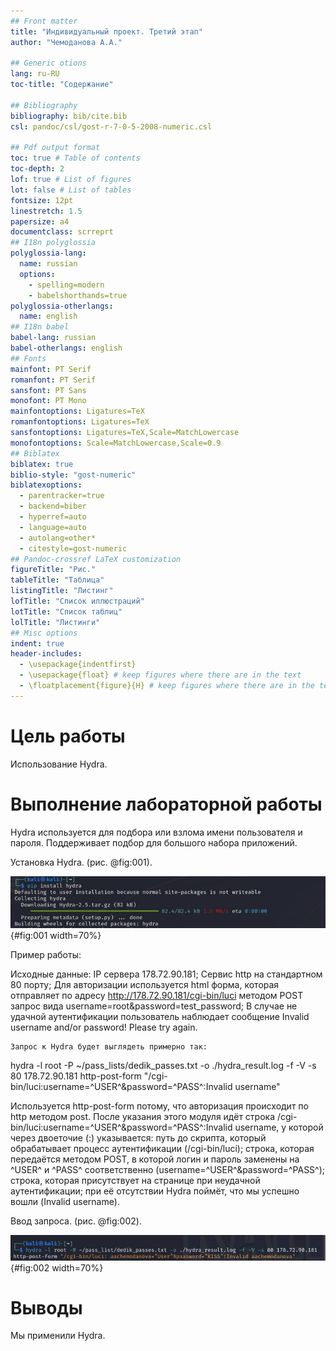 ```yaml
---
## Front matter
title: "Индивидуальный проект. Третий этап"
author: "Чемоданова А.А."

## Generic otions
lang: ru-RU
toc-title: "Содержание"

## Bibliography
bibliography: bib/cite.bib
csl: pandoc/csl/gost-r-7-0-5-2008-numeric.csl

## Pdf output format
toc: true # Table of contents
toc-depth: 2
lof: true # List of figures
lot: false # List of tables
fontsize: 12pt
linestretch: 1.5
papersize: a4
documentclass: scrreprt
## I18n polyglossia
polyglossia-lang:
  name: russian
  options:
	- spelling=modern
	- babelshorthands=true
polyglossia-otherlangs:
  name: english
## I18n babel
babel-lang: russian
babel-otherlangs: english
## Fonts
mainfont: PT Serif
romanfont: PT Serif
sansfont: PT Sans
monofont: PT Mono
mainfontoptions: Ligatures=TeX
romanfontoptions: Ligatures=TeX
sansfontoptions: Ligatures=TeX,Scale=MatchLowercase
monofontoptions: Scale=MatchLowercase,Scale=0.9
## Biblatex
biblatex: true
biblio-style: "gost-numeric"
biblatexoptions:
  - parentracker=true
  - backend=biber
  - hyperref=auto
  - language=auto
  - autolang=other*
  - citestyle=gost-numeric
## Pandoc-crossref LaTeX customization
figureTitle: "Рис."
tableTitle: "Таблица"
listingTitle: "Листинг"
lofTitle: "Список иллюстраций"
lotTitle: "Список таблиц"
lolTitle: "Листинги"
## Misc options
indent: true
header-includes:
  - \usepackage{indentfirst}
  - \usepackage{float} # keep figures where there are in the text
  - \floatplacement{figure}{H} # keep figures where there are in the text
---
```


# Цель работы

Использование Hydra.

# Выполнение лабораторной работы

Hydra используется для подбора или взлома имени пользователя и пароля.
Поддерживает подбор для большого набора приложений.

Установка Hydra. (рис. @fig:001).

![Установка Hydra](image/1.png){#fig:001 width=70%}

Пример работы:

Исходные данные:
IP сервера 178.72.90.181;
Сервис http на стандартном 80 порту;
Для авторизации используется html форма, которая отправляет по адресу http://178.72.90.181/cgi-bin/luci методом POST запрос вида username=root&password=test_password;
В случае не удачной аутентификации пользователь наблюдает сообщение Invalid username and/or password! Please try again.

    Запрос к Hydra будет выглядеть примерно так:

hydra -l root -P ~/pass_lists/dedik_passes.txt -o ./hydra_result.log -f -V -s 80 178.72.90.181 http-post-form "/cgi-bin/luci:username=^USER^&password=^PASS^:Invalid username"

Используется http-post-form потому, что авторизация происходит по http методом post.
После указания этого модуля идёт строка /cgi-bin/luci:username=^USER^&password=^PASS^:Invalid username, у которой через двоеточие (:) указывается:
путь до скрипта, который обрабатывает процесс аутентификации (/cgi-bin/luci);
строка, которая передаётся методом POST, в которой логин и пароль заменены на ^USER^ и ^PASS^ соответственно (username=^USER^&password=^PASS^);
строка, которая присутствует на странице при неудачной аутентификации; при её отсутствии Hydra поймёт, что мы успешно вошли (Invalid username).

Ввод запроса.  (рис. @fig:002).

![Запрос](image/2.png){#fig:002 width=70%}


# Выводы

Мы применили Hydra.

